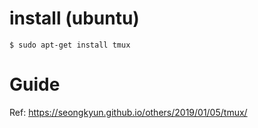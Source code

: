 # install (ubuntu)
```
$ sudo apt-get install tmux
```

# Guide
Ref: https://seongkyun.github.io/others/2019/01/05/tmux/
